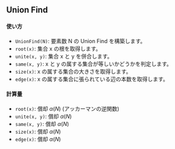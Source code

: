 ## Union Find

#### 使い方

- `UnionFind(N)`: 要素数 N の Union Find を構築します。
- `root(x)`: 集合 x の根を取得します。
- `unite(x, y)`: 集合 x と y を併合します。
- `same(x, y)`: x と y の属する集合が等しいかどうかを判定します。
- `size(x)`: x の属する集合の大きさを取得します。
- `edge(x)`: x の属する集合に張られている辺の本数を取得します。

#### 計算量

- `root(x)`: 償却 $\alpha(N)$ (アッカーマンの逆関数)
- `unite(x, y)`: 償却 $\alpha(N)$
- `same(x, y)`: 償却 $\alpha(N)$
- `size(x)`: 償却 $\alpha(N)$
- `edge(x)`: 償却 $\alpha(N)$
